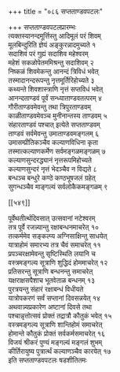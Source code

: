 +++
title = "०८६ सप्तताण्डवपटलः"

+++
सप्तताण्डवपटलप्रारम्भः  
त्यक्तस्यानन्दमूर्त्तिस्तु आदिमूलं परं शिवम्  
मूलबिन्दुरिति ज्ञेयं अङ्कुरन्नादमुच्यते १  
सदाशिवं परं गुह्यं सदाशिव महेश्वरम्  
महेशं सकळोपेतममिश्रन्तु सदाशिवम् २  
निष्कळं शिवमेकन्तु आनन्दं त्रिविधं भवेत्  
तस्मादानन्दरूपन्तु नृत्तमूर्तिरिहोच्यते ३  
कथ्यन्ते शिवशास्त्राणि नृत्तं सप्तविधं भवेत्  
आनन्दताण्डवं पूर्वं सन्ध्याताण्डवतत्परम् ४  
गौरीताण्डवमेवन्तु तथा त्रिपुरताण्डवम्  
काळीताण्डवमेवञ्च मुनीनान्तस्य ताण्डवम् ५  
संहारताण्डवं पश्चात् इत्येते सप्तताण्डवम्  
ताण्डवं सर्वमेवन्तु उमाताण्डवमङ्गलम् ६  
उमासम्प्रीतिकञ्चैव कल्याणविधिना कृता  
तस्मात्कल्याणकर्मेण सर्वमङ्गळमङ्गळम् ७  
कल्याणसुन्दरद्ध्यानं नृत्तरूपमिहोच्यते  
कल्याणसुन्दरं नृत्तं भेदञ्चैव न विद्यते ८  
बन्धञ्च बन्धुरे कण्ठे कण्ठभूषजलं ग्रहेत्  
सुगन्धञ्चैव माङ्गल्यं सर्वलोकैकमङ्गळम् ९  

[[५४९]]  

पूर्वेथतीर्त्थदिवसात् उत्सवानां नटेश्वरम्  
तत्र पूर्वे रजन्न्यान्तु रक्षाबन्धनमाचरेत् १०  
तत्कर्ममेव सङ्कल्प्य अग्निसाक्षिन्तु साधयेत्  
यात्राहोमं समारभ्य तत्र चैवं समाचरेत् ११  
प्रपञ्चरक्षामेवन्तु सृष्टिस्थिति लयानि च  
वस्त्रमङ्गल्य सूत्राणि शुद्धिदं होममाचरेत् १२  
प्रतिसरन्तु सूत्राणि बन्धनन्तु समाचरेत्  
यक्षराक्षसपैशाच भूतवेताळ बन्धनम् १३  
पुरत्रयन्तु संहारं रक्षाबन्धं विधीयते  
यात्रोपकरणं सर्वं सप्तानां दिवसन्नयेत् १४  
अथवान्न्यप्रकारेण अष्टानां दिवसे तथा  
पश्चान्नृत्तोत्सवं प्रोक्तं तद्रात्रौ कौतुकं भवेत् १५  
वस्त्रमङ्गल्य सूत्राणि शान्तिहोमं समाचरेत्  
होमान्ते कौतुकं प्रोक्तं सर्वकर्मसमाचरेत् १६  
विजयं श्रीकरं पुण्यं मङ्गल्यं मङ्गलं शुभम्  
कीर्तिरायुष्य पुत्रार्त्थं कल्याणञ्चैव कारयेत् १७  
इति सप्तताण्डवपटलः षडशीतितमः  
